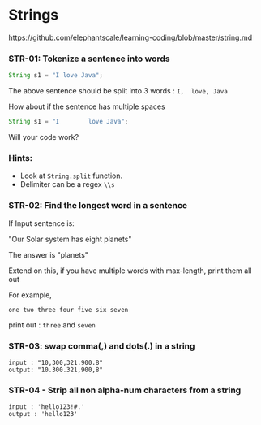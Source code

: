 # Strings

https://github.com/elephantscale/learning-coding/blob/master/string.md

### STR-01: Tokenize a sentence into words

```java
String s1 = "I love Java";
```

The above sentence should be split into 3 words : `I,  love, Java`

How about if the sentence has multiple spaces 

```java
String s1 = "I        love Java";
```

Will your code work?

### Hints:

* Look at `String.split` function.
* Delimiter can be a regex `\\s`

### STR-02: Find the longest word in a sentence

If Input sentence is:

"Our Solar system has eight planets"

The answer is "planets"

Extend on this, if you have multiple words with max-length, print them all out

For example,

`one two three four five six seven`

print out : `three`  and `seven`

### STR-03: swap comma(,) and dots(.) in a string

```text
input : "10,300,321.900.8"
output: "10.300.321,900,8"
```

### STR-04 - Strip all non alpha-num characters from a string

```text
input : 'hello123!#.'
output : 'hello123'
```